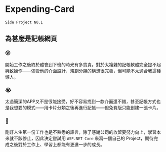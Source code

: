 # Expending-Card

`Side Project NO.1`  

## 為甚麼是記帳網頁
### :dizzy_face:
開始工作之後終於體會到下班的時光有多寶貴，對於太複雜的記帳軟體完全提不起興致操作——儘管他的介面設計、規劃分類的構想很完善，但可能不太適合我這種懶人。  

### :sob:
太過簡潔的APP又不是很能接受，好不容易找到一款介面還不錯，甚至記帳方式也是我想要的模式——用卡片分類之後再進行記帳——但免費版只能創建一張卡片。
### :muscle:
剛好人生第一份工作也是不熟悉的語言，除了感謝公司的收留要努力向上，學習本來就不該停止，因此決定嘗試用 `ASP.NET Core` 來寫一個自己的 Project，期待完成之後對於工作上、學習上都能有更進一步的成長。
